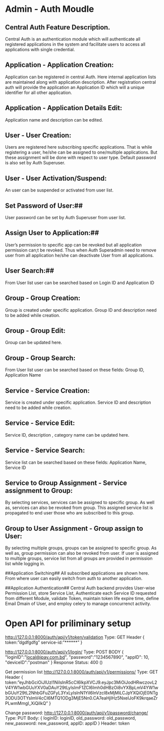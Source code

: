 # Admin - Auth Moudle #
## Central Auth Feature Description. ##
Central Auth is an authentication module which will authenticate all registered applications in the system and facilitate users to access all applications with single credential. 			
## Application - Application Creation: ##
 Application can be registered in central Auth. Here internal application lists are maintained along with application description. After registration central auth will provide the application an Application ID which will a unique identifier for all other application.
## Application - Application Details Edit: ##
Application name and description can be edited.
## User - User Creation: ##
Users are registered here subscribing specific applications. That is while registering a user, he/she can be assigned to one/multiple applications. But these assignment will be done with respect to user type. Default password is also set by Auth Superuser.
## User - User Activation/Suspend: ##
An user can be suspended or activated from user list.
## Set Password of User:## 
User password can be set by Auth Superuser from user list.
## Assign User to Application:## 
User’s permission to specific app can be revoked but all application permission can;t be revoked. Thus when Auth Superadmin need to remove user from all application he/she can deactivate User from all applications.
## User Search:## 
From User list user can be searched based on Login  ID and Application ID

## Group - Group Creation: ##
Group is created under specific application. Group ID and description need to be added while creation.

## Group - Group Edit: ##
Group can be updated here.
## Group - Group Search: ##
From User list user can be searched based on these fields: Group  ID, Application Name
## Service - Service Creation: ##
Service is created under specific application. Service ID and description need to be added while creation.
## Service - Service Edit: ##
Service ID, description , category name can be updated here.
## Service - Service Search: ##
Service list can be searched based on these fields: Application Name, Service ID

## Service to Group Assignment - Service assignment to Group: ##
By selecting services, services can be assigned to specific group. As well as, services can also be revoked from group. This assigned service list is propagated to end user those who are subscribed to this group.
## Group to User Assignment - Group assign to User: ##
By selecting multiple groups, groups can be assigned to specific group. As well as, group permission can also be revoked from user. If user is assigned to multiple groups, service list from all groups are provided in permission list while logging in.

##Application Switching##
All subscribed applications are shown here. From where user can easily switch from auth to another application.

##Application Authentication##
Central Auth backend provides User-wise Permission List, store Service List, Authenticate each Service ID requested from different Module, validate Token, maintain token life expire time, define Email Dmain of User, and employ celery to manage concurrenct activity.


# Open API for priliminary setup #
http://127.0.0.1:8000/auth/api/v1/token/validation
Type: GET
Header
{
	token:”dgdfgdfg”
	service-id:”******”
}

http://127.0.0.1:8000/auth/api/v1/login/
Type: POST
BODY
{
	"loginID":"local@ipay.com.bd",
	"password":"1234567890",
	"appID": 10,
	"deviceID":"postman"
  }
Response Status: 400 ()

Get permission list
http://127.0.0.1:8000/auth/api/v1/permissions/
Type: GET
Header
{
	token:”eyJhbGciOiJIUzI1NiIsInR5cCI6IkpXVCJ9.eyJpc3MiOiJodHRwczovL2V4YW1wbGUuYXV0aDAuY29tLyIsImF1ZCI6Imh0dHBzOi8vYXBpLmV4YW1wbGUuY29tL2NhbGFuZGFyL3YxLyIsInN1YiI6InVzcl8xMjMiLCJpYXQiOjE0NTg3ODU3OTYsImV4cCI6MTQ1ODg3MjE5Nn0.CA7eaHjIHz5NxeIJoFK9krqaeZrPLwmMmgI_XiQiIkQ”
}


Change password:
http://127.0.0.1:8000/auth/api/v1/password/change/
Type: PUT
Body: {
            loginID: loginID,
            old_password: old_password,
            new_password: new_password,
            appID: appID
          }
Header: token

